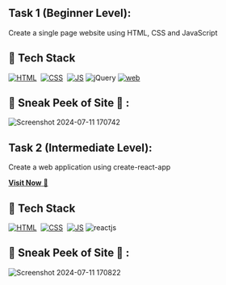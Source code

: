 ## Task 1 (Beginner Level):

Create a single page website using HTML, CSS and JavaScript

## 📌 Tech Stack
[![HTML](https://img.shields.io/badge/html5%20-%23E34F26.svg?&style=for-the-badge&logo=html5&logoColor=white)](https://github.com/jigar-sable/LGMVIP-WebDev/search?l=html)&nbsp;
[![CSS](https://img.shields.io/badge/css3%20-%231572B6.svg?&style=for-the-badge&logo=css3&logoColor=white)](https://github.com/jigar-sable/LGMVIP-WebDev/search?l=css)&nbsp;
[![JS](https://img.shields.io/badge/javascript%20-%23323330.svg?&style=for-the-badge&logo=javascript&logoColor=%23F7DF1E)](https://github.com/jigar-sable/LGMVIP-WebDev/search?l=javascript)
<img alt="jQuery" src="https://img.shields.io/badge/jquery-%230769AD.svg?style=for-the-badge&logo=jquery&logoColor=white"/>
[![web](https://img.shields.io/badge/Netlify-00C7B7?style=for-the-badge&logo=netlify&logoColor=white)](https://composey.netlify.app)

## 📌 Sneak Peek of Site 🙈 :


![Screenshot 2024-07-11 170742](https://github.com/webHimanshusingh/-LGMVIP-WEBDEV-MAIN/assets/170223793/7b8b2fe8-fad7-47f9-85dd-83d56ecf2f2c)

## Task 2 (Intermediate Level):
Create a web application using create-react-app

<a href="https://accounty-react.netlify.app" target="_blank">**Visit Now** 🚀</a>
    
## 📌 Tech Stack
[![HTML](https://img.shields.io/badge/html5%20-%23E34F26.svg?&style=for-the-badge&logo=html5&logoColor=white)](https://github.com/jigar-sable/LGMVIP-WebDev/search?l=html)&nbsp;
[![CSS](https://img.shields.io/badge/css3%20-%231572B6.svg?&style=for-the-badge&logo=css3&logoColor=white)](https://github.com/jigar-sable/LGMVIP-WebDev/search?l=css)&nbsp;
[![JS](https://img.shields.io/badge/javascript%20-%23323330.svg?&style=for-the-badge&logo=javascript&logoColor=%23F7DF1E)](https://github.com/jigar-sable/LGMVIP-WebDev/search?l=javascript)
<img alt="reactjs" src="https://img.shields.io/badge/React-20232A?style=for-the-badge&logo=react&logoColor=61DAFB"/>


## 📌 Sneak Peek of Site 🙈 :

![Screenshot 2024-07-11 170822](https://github.com/webHimanshusingh/-LGMVIP-WEBDEV-MAIN/assets/170223793/0311f357-d340-48ea-97d4-102725bfe215)
